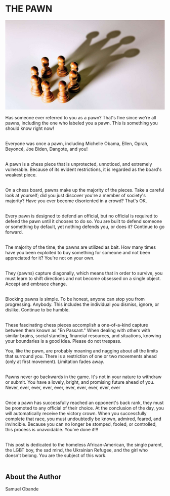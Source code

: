 
# THE PAWN

![the-pawn](_static/images/the-pawn/image1.jpg)

Has someone ever referred to you as a pawn? That\'s fine since we\'re
all pawns, including the one who labeled you a pawn. This is something
you should know right now!<br><br>

Everyone was once a pawn, including Michelle Obama, Ellen, Oprah,
Beyoncé, Joe Biden, Dangote, and you!<br><br>

A pawn is a chess piece that is unprotected, unnoticed, and extremely
vulnerable. Because of its evident restrictions, it is regarded as the
board\'s weakest piece.<br><br>

On a chess board, pawns make up the majority of the pieces. Take a
careful look at yourself; did you just discover you\'re a member of
society\'s majority? Have you ever become disoriented in a crowd?
That\'s OK.<br><br>

Every pawn is designed to defend an official, but no official is
required to defend the pawn until it chooses to do so. You are built to
defend someone or something by default, yet nothing defends you, or does
it? Continue to go forward.<br><br>

The majority of the time, the pawns are utilized as bait. How many times
have you been exploited to buy something for someone and not been
appreciated for it? You\'re not on your own.<br><br>

They (pawns) capture diagonally, which means that in order to survive,
you must learn to shift directions and not become obsessed on a single
object. Accept and embrace change.<br><br>

Blocking pawns is simple. To be honest, anyone can stop you from
progressing. Anybody. This includes the individual you dismiss, ignore,
or dislike. Continue to be humble.<br><br>

These fascinating chess pieces accomplish a one-of-a-kind capture
between them known as \"En Passant.\" When dealing with others with
similar brains, social standing, financial resources, and situations,
knowing your boundaries is a good idea. Please do not trespass.

You, like the pawn, are probably moaning and nagging about all the
limits that surround you. There is a restriction of one or two movements
ahead (only at first movement). Limitation fades away.<br><br>

Pawns never go backwards in the game. It\'s not in your nature to
withdraw or submit. You have a lovely, bright, and promising future
ahead of you. Never, ever, ever, ever, ever, ever, ever, ever, ever,
ever<br><br>

Once a pawn has successfully reached an opponent\'s back rank, they must
be promoted to any official of their choice. At the conclusion of the
day, you will automatically receive the victory crown. When you
successfully complete that race, you must undoubtedly be known, admired,
feared, and invincible. Because you can no longer be stomped, fooled, or
controlled, this process is unavoidable. You\'ve done it!!!<br><br>

This post is dedicated to the homeless African-American, the single
parent, the LGBT boy, the sad mind, the Ukrainian Refugee, and the girl
who doesn\'t belong. You are the subject of this work.<br><br>

## About the Author

Samuel Obande
